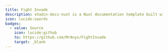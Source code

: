 ```yaml
---
title: Fight Invade
description: shadcn-docs-nuxt is a Nuxt documentation template built with Nuxt Content and shadcn-vue.
icon: lucide:swords
badges:
  - value: Source
    icon: lucide:github
    to: https://github.com/MrAnyx/FightInvade
    target: _blank
---
```

